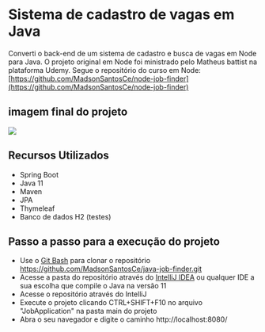 # Sistema de cadastro de vagas em Java
Converti o back-end de um sistema de cadastro e busca de vagas em Node para Java. O projeto original em Node foi ministrado pelo Matheus battist na plataforma Udemy.
Segue o repositório do curso em Node: [https://github.com/MadsonSantosCe/node-job-finder](https://github.com/MadsonSantosCe/node-job-finder)

## imagem final do projeto
![](https://i.imgur.com/zchzYTu.png)

## Recursos Utilizados
- Spring Boot
- Java 11
- Maven
- JPA
- Thymeleaf
- Banco de dados H2 (testes)

## Passo a passo para a execução do projeto
- Use o [Git Bash](https://git-scm.com/downloads/ "Git Bash") para clonar o repositório https://github.com/MadsonSantosCe/java-job-finder.git
- Acesse a pasta do repositório através do [IntelliJ IDEA](https://www.jetbrains.com/idea/download/?source=google&medium=cpc&campaign=9724741196&gclid=CjwKCAiA6Y2QBhAtEiwAGHybPV4FYKaUADkJ50HKBZpCaLHiX765pOEpheDo3BN0NmJh_yddTLKm_RoCTP0QAvD_BwE#section=windows/ "IntelliJ IDEA") ou qualquer IDE a sua escolha que compile o Java na versão 11
- Acesse o repositório através do IntelliJ
- Execute o projeto clicando CTRL+SHIFT+F10 no arquivo "JobApplication" na pasta main do projeto
- Abra o seu navegador e digite o caminho http://localhost:8080/
